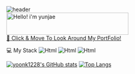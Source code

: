 ![header](https://capsule-render.vercel.app/api?type=soft&color=auto&height=150&section=header&text=Ace's%20git%20hub&fontSize=70)
<br />
<a href="https://cooltext.com"><img src="https://images.cooltext.com/5621658.png" display="block" width="318" height="58" margin-left="auto" margin-right="auto" alt="Hello! i'm yunjae" /></a>
<br /><a href="https://cooltext.com">:seedling: Click & Move To Look Around My PortFolio!</a>
<br />

  💻 My Stack
  <img alt="Html" src ="https://img.shields.io/badge/JavaScriipt-F7DF1E.svg?&style=for-the-badge&logo=벳지내 글자&logoColor=벳지 글자 색"/>
  <img alt="Html" src ="https://img.shields.io/badge/원하는 아이콘.svg?&style=for-the-badge&logo=벳지내 글자&logoColor=벳지 글자 색"/>
  <img alt="Html" src ="https://img.shields.io/badge/원하는 아이콘.svg?&style=for-the-badge&logo=벳지내 글자&logoColor=벳지 글자 색"/>

[![yoonk1228's GitHub stats](https://github-readme-stats.vercel.app/api?username=yoonk1228&show_icons=true&theme=highcontrast)](https://github.com/yoonk1228/github-readme-stats)
[![Top Langs](https://github-readme-stats.vercel.app/api/top-langs/?username=anuraghazra&layout=compact&theme=highcontrast)](https://github.com/yoonk1228/github-readme-stats)
